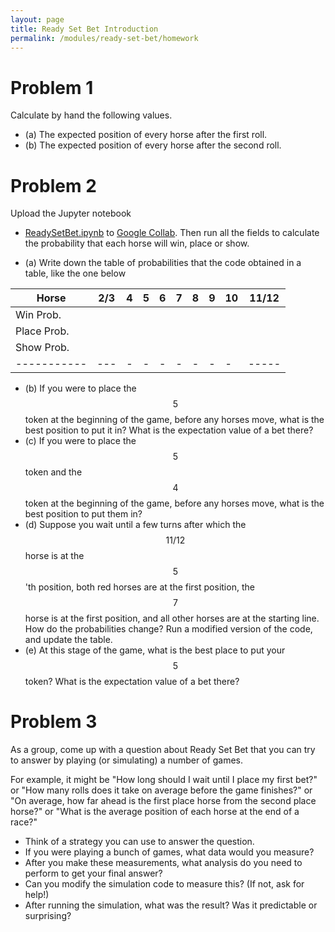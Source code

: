 ```yaml
---
layout: page
title: Ready Set Bet Introduction
permalink: /modules/ready-set-bet/homework
---
```




# Problem 1

Calculate by hand the following values.

* (a) The expected position of every horse after the first roll.
* (b) The expected position of every horse after the second roll.

# Problem 2

Upload the Jupyter notebook
* [ReadySetBet.ipynb](python/ReadySetBet.ipynb)
to [Google Collab](https://colab.research.google.com/).
Then run all the fields to calculate the probability that each horse will win, place or show.

* (a) Write down the table of probabilities that the code obtained in a table, like the one below

|Horse        | 2/3 | 4 | 5 | 6 | 7 | 8 | 9 | 10 | 11/12 |
| ----------- | --- | - | - | - | - | - | - | -  | ----- |
| Win Prob.   |     |   |   |   |   |   |   |    |       |
| Place Prob. |     |   |   |   |   |   |   |    |       |
| Show Prob.  |     |   |   |   |   |   |   |    |       |
| ----------- | --- | - | - | - | - | - | - | -  | ----- |

* (b) If you were to place the $$5$$ token at the beginning of the game, before any horses move, what is the best position to put it in?  What is the expectation value of a bet there?
* (c) If you were to place the $$5$$ token and the $$4$$ token at the beginning of the game, before any horses move, what is the best position to put them in?
* (d) Suppose you wait until a few turns after which the $$11/12$$ horse is at the $$5$$'th position, both red horses are at the first position, the $$7$$ horse is at the first position, and all other horses are at the starting line.  How do the probabilities change?  Run a modified version of the code, and update the table.
* (e) At this stage of the game, what is the best place to put your $$5$$ token?  What is the expectation value of a bet there?

# Problem 3

As a group, come up with a question about Ready Set Bet that you can try to answer by playing (or simulating) a number of games.

For example, it might be "How long should I wait until I place my first bet?" or "How many rolls does it take on average before the game finishes?" or "On average, how far ahead is the first place horse from the second place horse?" or "What is the average position of each horse at the end of a race?"

* Think of a strategy you can use to answer the question.
* If you were playing a bunch of games, what data would you measure?
* After you make these measurements, what analysis do you need to perform to get your final answer?
* Can you modify the simulation code to measure this?  (If not, ask for help!)
* After running the simulation, what was the result?  Was it predictable or surprising?



